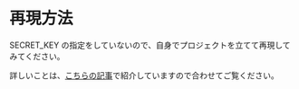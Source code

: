 # 再現方法
SECRET_KEY の指定をしていないので、自身でプロジェクトを立てて再現してみてください。  



詳しいことは、[こちらの記事](https://haru-no-blog.com/)で紹介していますので合わせてご覧ください。
